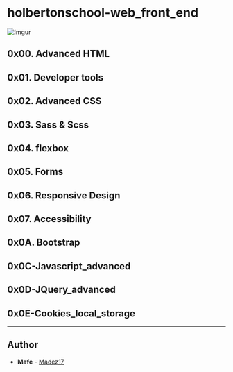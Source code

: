 # holbertonschool-web_front_end

![Imgur](https://i.imgur.com/FWYFpGf.jpg)

## 0x00. Advanced HTML
## 0x01. Developer tools
## 0x02. Advanced CSS
## 0x03. Sass & Scss
## 0x04. flexbox
## 0x05. Forms
## 0x06. Responsive Design
## 0x07. Accessibility
## 0x0A. Bootstrap
## 0x0C-Javascript_advanced
## 0x0D-JQuery_advanced
## 0x0E-Cookies_local_storage 
---

## Author
* **Mafe** - [Madez17](https://github.com/Madez17)
